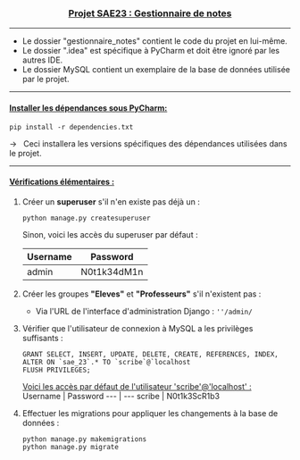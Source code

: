 <h3 align="center"><u>Projet SAE23 : Gestionnaire de notes</u></h3> 

---  
* Le dossier "gestionnaire_notes" contient le code du projet en lui-même.  
* Le dossier ".idea" est spécifique à PyCharm et doit être ignoré par les autres IDE.
* Le dossier MySQL contient un exemplaire de la base de données utilisée par le projet.
---
#### <u>Installer les dépendances sous PyCharm:</u>  


```
pip install -r dependencies.txt
```
&rarr; &nbsp; Ceci installera les versions spécifiques des dépendances utilisées dans le projet.  

---
#### <u>Vérifications élémentaires :</u>  


1. Créer un **superuser** s'il n'en existe pas déjà un :  

   `python manage.py createsuperuser`
   
   Sinon, voici les accès du superuser par défaut :
   
   Username | Password
   --- | ---
   admin | N0t1k34dM1n

2. Créer les groupes **"Eleves"** et **"Professeurs"** s'il n'existent pas :  

   * Via l'URL de l'interface d'administration Django : `''/admin/`

3. Vérifier que l'utilisateur de connexion à MySQL a les privilèges suffisants :  

    ``GRANT SELECT, INSERT, UPDATE, DELETE, CREATE, REFERENCES, INDEX, ALTER ON `sae_23`.* TO `scribe`@`localhost``  
    ``FLUSH PRIVILEGES;``


   <u>Voici les accès par défaut de l'utilisateur 'scribe'@'localhost' :</u>
   Username | Password
   --- | ---
   scribe | N0t1k3ScR1b3


4. Effectuer les migrations pour appliquer les changements à la base de données :  
   
   `python manage.py makemigrations`  
   `python manage.py migrate`
